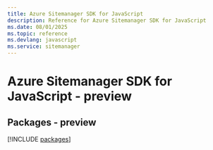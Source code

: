 ```yaml
---
title: Azure Sitemanager SDK for JavaScript
description: Reference for Azure Sitemanager SDK for JavaScript
ms.date: 08/01/2025
ms.topic: reference
ms.devlang: javascript
ms.service: sitemanager
---
```

# Azure Sitemanager SDK for JavaScript - preview
## Packages - preview
[!INCLUDE [packages](sitemanager-index.md)]